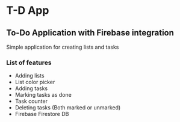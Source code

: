 # T-D App
## To-Do Application with Firebase integration
Simple application for creating lists and tasks
### List of features
- Adding lists
- List color picker
- Adding tasks
- Marking tasks as done
- Task counter
- Deleting tasks (Both marked or unmarked)
- Firebase Firestore DB
